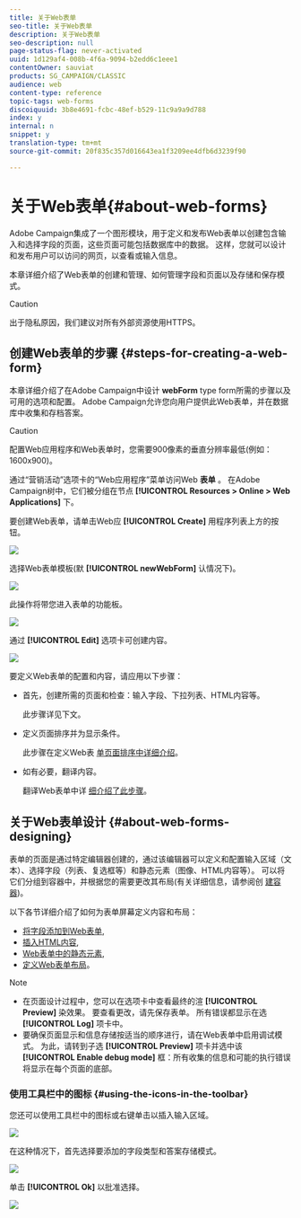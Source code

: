 ```yaml
---
title: 关于Web表单
seo-title: 关于Web表单
description: 关于Web表单
seo-description: null
page-status-flag: never-activated
uuid: 1d129af4-008b-4f6a-9094-b2edd6c1eee1
contentOwner: sauviat
products: SG_CAMPAIGN/CLASSIC
audience: web
content-type: reference
topic-tags: web-forms
discoiquuid: 3b8e4691-fcbc-48ef-b529-11c9a9a9d788
index: y
internal: n
snippet: y
translation-type: tm+mt
source-git-commit: 20f835c357d016643ea1f3209ee4dfb6d3239f90

---
```



# 关于Web表单{#about-web-forms}

Adobe Campaign集成了一个图形模块，用于定义和发布Web表单以创建包含输入和选择字段的页面，这些页面可能包括数据库中的数据。 这样，您就可以设计和发布用户可以访问的网页，以查看或输入信息。

本章详细介绍了Web表单的创建和管理、如何管理字段和页面以及存储和保存模式。

>[!CAUTION]
>
>出于隐私原因，我们建议对所有外部资源使用HTTPS。

## 创建Web表单的步骤 {#steps-for-creating-a-web-form}

本章详细介绍了在Adobe Campaign中设计 **webForm** type form所需的步骤以及可用的选项和配置。 Adobe Campaign允许您向用户提供此Web表单，并在数据库中收集和存档答案。

>[!CAUTION]
>
>配置Web应用程序和Web表单时，您需要900像素的垂直分辨率最低(例如：1600x900)。

通过“营销活动”选项卡的“Web应用程序”菜单访问Web **表单** 。 在Adobe Campaign树中，它们被分组在节点 **[!UICONTROL Resources > Online > Web Applications]** 下。

要创建Web表单，请单击Web应 **[!UICONTROL Create]** 用程序列表上方的按钮。

![](assets/webapp_create_new.png)

选择Web表单模板(默 **[!UICONTROL newWebForm]** 认情况下)。

![](assets/s_ncs_admin_survey_select_template.png)

此操作将带您进入表单的功能板。

![](assets/webapp_empty_dashboard.png)

通过 **[!UICONTROL Edit]** 选项卡可创建内容。

![](assets/webapp_edit_tab.png)

要定义Web表单的配置和内容，请应用以下步骤：

* 首先，创建所需的页面和检查：输入字段、下拉列表、HTML内容等。

   此步骤详见下文。

* 定义页面排序并为显示条件。

   此步骤在定义Web表 [单页面排序中详细介绍](../../web/using/defining-web-forms-page-sequencing.md)。

* 如有必要，翻译内容。

   翻译Web表单中详 [细介绍了此步骤](../../web/using/translating-a-web-form.md)。

## 关于Web表单设计 {#about-web-forms-designing}

表单的页面是通过特定编辑器创建的，通过该编辑器可以定义和配置输入区域（文本）、选择字段（列表、复选框等）和静态元素（图像、HTML内容等）。 可以将它们分组到容器中，并根据您的需要更改其布局(有关详细信息，请参阅创 [建容器](../../web/using/defining-web-forms-layout.md#creating-containers))。

以下各节详细介绍了如何为表单屏幕定义内容和布局：

* [将字段添加到Web表单](../../web/using/adding-fields-to-a-web-form.md),
* [插入HTML内容](../../web/using/static-elements-in-a-web-form.md#inserting-html-content),
* [Web表单中的静态元素](../../web/using/static-elements-in-a-web-form.md),
* [定义Web表单布局](../../web/using/defining-web-forms-layout.md)。

>[!NOTE]
>
>* 在页面设计过程中，您可以在选项卡中查看最终的渲 **[!UICONTROL Preview]** 染效果。 要查看更改，请先保存表单。 所有错误都显示在选 **[!UICONTROL Log]** 项卡中。
>* 要确保页面显示和信息存储按适当的顺序进行，请在Web表单中启用调试模式。 为此，请转到子选 **[!UICONTROL Preview]** 项卡并选中该 **[!UICONTROL Enable debug mode]** 框：所有收集的信息和可能的执行错误将显示在每个页面的底部。
>



### 使用工具栏中的图标 {#using-the-icons-in-the-toolbar}

您还可以使用工具栏中的图标或右键单击以插入输入区域。

![](assets/s_ncs_admin_webform_add_selection.png)

在这种情况下，首先选择要添加的字段类型和答案存储模式。

![](assets/s_ncs_admin_webform_select_storage.png)

单击 **[!UICONTROL Ok]** 以批准选择。

![](assets/s_ncs_admin_webform_confirm_storage.png)

